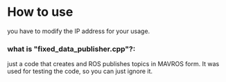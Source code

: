 # How to use
you have to modify the IP address for your usage.

### what is "fixed_data_publisher.cpp"?:
just a code that creates and ROS publishes topics in MAVROS form. It was used for testing the code, so you can just ignore it.
